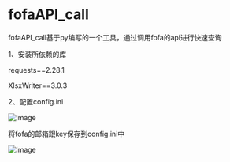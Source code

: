 # fofaAPI_call

fofaAPI_call基于py编写的一个工具，通过调用fofa的api进行快速查询

1、安装所依赖的库

requests==2.28.1

XlsxWriter==3.0.3

2、配置config.ini

![image](https://user-images.githubusercontent.com/96215214/198885758-4f5ab21d-fa28-4e1a-b55a-e822d1cf1aa3.png)

将fofa的邮箱跟key保存到config.ini中

![image](https://user-images.githubusercontent.com/96215214/201484085-d22bcc64-1b04-4825-9a0b-0630809e3bcb.png)

